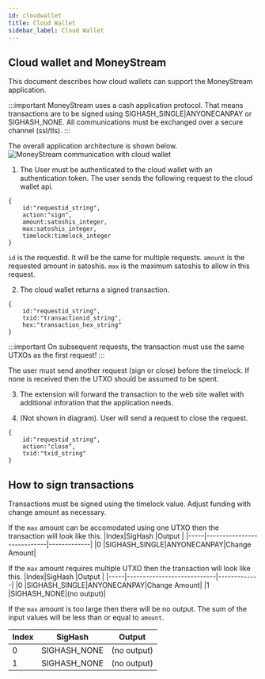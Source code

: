 ```yaml
---
id: cloudwallet
title: Cloud Wallet
sidebar_label: Cloud Wallet
---
```


## Cloud wallet and MoneyStream

This document describes how cloud wallets can support the MoneyStream application.

:::important
MoneyStream uses a cash application protocol. That means transactions are to be signed using SIGHASH_SINGLE|ANYONECANPAY or SIGHASH_NONE. All communications must be exchanged over a secure channel (ssl/tls).
:::

The overall application architecture is shown below.
![MoneyStream communication with cloud wallet](https://moneystreamdev.github.io/moneystream-project/img/moneystream-cloudwallet.png)

1. The User must be authenticated to the cloud wallet with an authentication token. The user sends the following request to the cloud wallet api.
```
{
    id:"requestid_string",
    action:"sign",
    amount:satoshis_integer,
    max:satoshis_integer,
    timelock:timelock_integer
}
```
`id` is the requestid. It will be the same for multiple requests. `amount` is the requested amount in satoshis. `max` is the maximum satoshis to allow in this request. 

2. The cloud wallet returns a signed transaction.
```
{
    id:"requestid_string",
    txid:"transactionid_string",
    hex:"transaction_hex_string"
}
```
:::important
On subsequent requests, the transaction must use the same UTXOs as the first request!
:::

The user must send another request (sign or close) before the timelock. If none is received then the UTXO should be assumed to be spent.

3. The extension will forward the transaction to the web site wallet with additional inforation that the application needs.

4. (Not shown in diagram). User will send a request to close the request.
```
{
    id:"requestid_string",
    action:"close",
    txid:"txid_string"
}
```


## How to sign transactions
Transactions must be signed using the timelock value. Adjust funding with change amount as necessary.

If the `max` amount can be accomodated using one UTXO then the transaction will look like this.
|Index|SigHash                     |Output       |
|-----|----------------------------|-------------|
|0    |SIGHASH_SINGLE\|ANYONECANPAY|Change Amount|

If the `max` amount requires multiple UTXO then the transaction will look like this.
|Index|SigHash                     |Output       |
|-----|----------------------------|-------------|
|0    |SIGHASH_SINGLE\|ANYONECANPAY|Change Amount|
|1    |SIGHASH_NONE|(no output)|


If the `max` amount is too large then there will be no output. The sum of the input values will be less than or equal to `amount`.

|Index|SigHash                     |Output       |
|-----|----------------------------|-------------|
|0    |SIGHASH_NONE|(no output)|
|1    |SIGHASH_NONE|(no output)|
